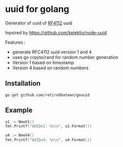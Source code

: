 # uuid for golang

Generator of uuid of [RF4112](http://www.ietf.org/rfc/rfc4122.txt) uuid

Inpsired by https://github.com/kelektiv/node-uuid

Features :

- generate RFC4112 uuid version 1 and 4
- uses go crpyto/rand for random number generation
- Version 1 based on timestamp
- Version 4 based on random numbers

## Installation

`go get github.com/retiredbatman/gouuid`

## Example
```go
u1 := NewV1()
fmt.Printf("UUIDv1: %s\n", u1.Format())

u4 := NewV4()
fmt.Printf("UUIDv4: %s\n", u4.Format())
```

